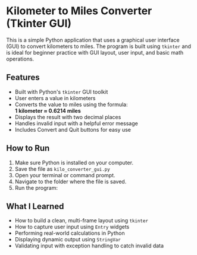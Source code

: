 # Kilometer to Miles Converter (Tkinter GUI)

This is a simple Python application that uses a graphical user interface (GUI) to convert kilometers to miles. The program is built using `tkinter` and is ideal for beginner practice with GUI layout, user input, and basic math operations.

## Features

- Built with Python's `tkinter` GUI toolkit
- User enters a value in kilometers
- Converts the value to miles using the formula:  
  **1 kilometer ≈ 0.6214 miles**
- Displays the result with two decimal places
- Handles invalid input with a helpful error message
- Includes Convert and Quit buttons for easy use

## How to Run

1. Make sure Python is installed on your computer.
2. Save the file as `kilo_converter_gui.py`
3. Open your terminal or command prompt.
4. Navigate to the folder where the file is saved.
5. Run the program:

## What I Learned

- How to build a clean, multi-frame layout using `tkinter`
- How to capture user input using `Entry` widgets
- Performing real-world calculations in Python
- Displaying dynamic output using `StringVar`
- Validating input with exception handling to catch invalid data
